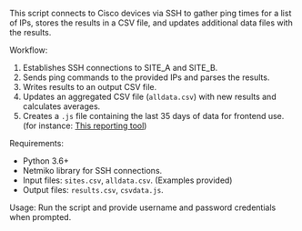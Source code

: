 This script connects to Cisco devices via SSH to gather ping times for a list of IPs, 
stores the results in a CSV file, and updates additional data files with the results. 

Workflow:
1. Establishes SSH connections to SITE_A and SITE_B.
2. Sends ping commands to the provided IPs and parses the results.
3. Writes results to an output CSV file.
4. Updates an aggregated CSV file (`alldata.csv`) with new results and calculates averages.
5. Creates a `.js` file containing the last 35 days of data for frontend use. (for instance: [This reporting tool](https://github.com/cadencejames/PingTimeStatusReport))

Requirements:
- Python 3.6+
- Netmiko library for SSH connections.
- Input files: `sites.csv`, `alldata.csv`. (Examples provided)
- Output files: `results.csv`, `csvdata.js`.

Usage:
Run the script and provide username and password credentials when prompted.
